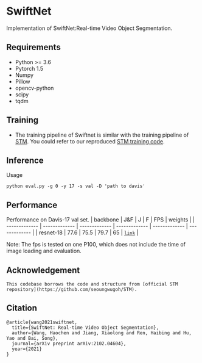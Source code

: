 # SwiftNet
Implementation of SwiftNet:Real-time Video Object Segmentation.


## Requirements
 - Python >= 3.6
 - Pytorch 1.5
 - Numpy
 - Pillow
 - opencv-python
 - scipy
 - tqdm
 
## Training
 - The training pipeline of Swiftnet is similar with the training pipeline of [STM](https://openaccess.thecvf.com/content_ICCV_2019/html/Oh_Video_Object_Segmentation_Using_Space-Time_Memory_Networks_ICCV_2019_paper.html). You could refer to our reproduced [STM training code](https://github.com/haochenheheda/Training-Code-of-STM).

## Inference
Usage
```
python eval.py -g 0 -y 17 -s val -D 'path to davis'
```

## Performance

Performance on Davis-17 val set.
| backbone | J&F | J |  F  | FPS | weights |
| ------------- | ------------- | ------------- | ------------- | ------------- | ------------- |
| resnet-18 | 77.6 | 75.5 | 79.7 | 65 | [`link`](https://drive.google.com/file/d/1I1agjrVIIUK6xU3pQF6wJ-TSvXEtg0kv/view?usp=sharing) |

Note:
	The fps is tested on one P100, which does not include the time of image loading and evaluation.

## Acknowledgement
	This codebase borrows the code and structure from [official STM repository](https://github.com/seoungwugoh/STM).


## Citation

```
@article{wang2021swiftnet,
  title={SwiftNet: Real-time Video Object Segmentation},
  author={Wang, Haochen and Jiang, Xiaolong and Ren, Haibing and Hu, Yao and Bai, Song},
  journal={arXiv preprint arXiv:2102.04604},
  year={2021}
}
```

